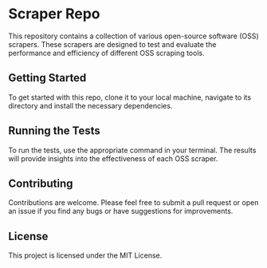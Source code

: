 # Scraper Repo

This repository contains a collection of various open-source software (OSS) scrapers. These scrapers are designed to test and evaluate the performance and efficiency of different OSS scraping tools.

## Getting Started

To get started with this repo, clone it to your local machine, navigate to its directory and install the necessary dependencies.

## Running the Tests

To run the tests, use the appropriate command in your terminal. The results will provide insights into the effectiveness of each OSS scraper.

## Contributing

Contributions are welcome. Please feel free to submit a pull request or open an issue if you find any bugs or have suggestions for improvements.

## License

This project is licensed under the MIT License.

